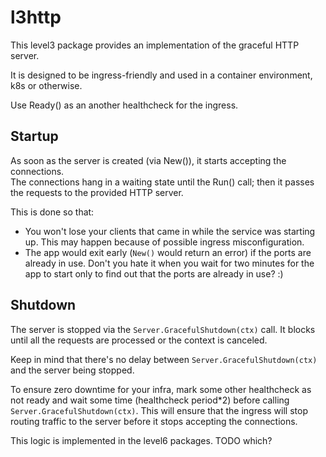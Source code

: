 # l3http

This level3 package provides an implementation of the graceful HTTP server.

It is designed to be ingress-friendly and used in a container environment, k8s or otherwise.

Use Ready() as an another healthcheck for the ingress.

## Startup

As soon as the server is created (via New()), it starts accepting the connections.  
The connections hang in a waiting state until the Run() call; then it passes the requests to the provided HTTP server.

This is done so that:
- You won't lose your clients that came in while the service was starting up. This may happen because of possible ingress misconfiguration.
- The app would exit early (`New()` would return an error) if the ports are already in use. Don't you hate it when you wait for two minutes for the app to start only to find out that the ports are already in use? :)

## Shutdown

The server is stopped via the `Server.GracefulShutdown(ctx)` call. It blocks until all the requests are processed or the context is canceled.

Keep in mind that there's no delay between `Server.GracefulShutdown(ctx)` and the server being stopped.

To ensure zero downtime for your infra, mark some other healthcheck as not ready and wait some time (healthcheck period*2) before calling `Server.GracefulShutdown(ctx)`. This will ensure that the ingress will stop routing traffic to the server before it stops accepting the connections.

This logic is implemented in the level6 packages. TODO which?